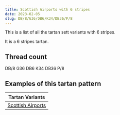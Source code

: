 ```yaml
---
title: Scottish Airports with 6 stripes
date: 2023-02-05
slug: DB/8/G36/DB6/K34/DB36/P/8
---
```

This is a list of all the tartan sett variants with 6 stripes.

It is a 6 stripes tartan.


## Thread count
DB/8 G36 DB6 K34 DB36 P/8

## Examples of this tartan pattern

| Tartan Variants |
|---------------|
| [Scottish Airports](/variants/db/8/g36/db6/k34/db36/p/8-db102040-g008000-k000000-p800070)||
